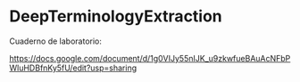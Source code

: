 # DeepTerminologyExtraction

Cuaderno de laboratorio:

https://docs.google.com/document/d/1g0VIJy55nIJK_u9zkwfueBAuAcNFbPWluHDBfnKy5fU/edit?usp=sharing
